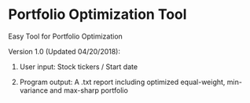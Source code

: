 # Portfolio Optimization Tool

Easy Tool for Portfolio Optimization

Version 1.0 (Updated 04/20/2018):

1. User input: Stock tickers / Start date

2. Program output: A .txt report including optimized equal-weight, min-variance and max-sharp portfolio
